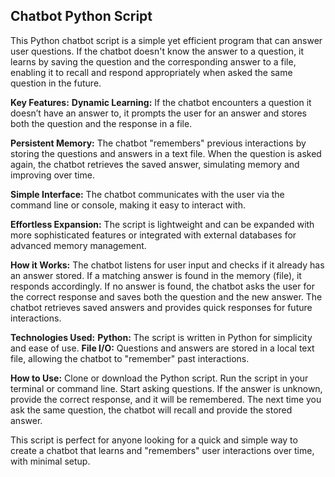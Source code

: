 ## Chatbot Python Script

This Python chatbot script is a simple yet efficient program that can answer user questions. If the chatbot doesn't know the answer to a question, it learns by saving the question and the corresponding answer to a file, enabling it to recall and respond appropriately when asked the same question in the future.

**Key Features:**
**Dynamic Learning:** If the chatbot encounters a question it doesn’t have an answer to, it prompts the user for an answer and stores both the question and the response in a file.

**Persistent Memory:** The chatbot "remembers" previous interactions by storing the questions and answers in a text file. When the question is asked again, the chatbot retrieves the saved answer, simulating memory and improving over time.

**Simple Interface:** The chatbot communicates with the user via the command line or console, making it easy to interact with.

**Effortless Expansion:** The script is lightweight and can be expanded with more sophisticated features or integrated with external databases for advanced memory management.

**How it Works:**
The chatbot listens for user input and checks if it already has an answer stored.
If a matching answer is found in the memory (file), it responds accordingly.
If no answer is found, the chatbot asks the user for the correct response and saves both the question and the new answer.
The chatbot retrieves saved answers and provides quick responses for future interactions.

**Technologies Used:**
**Python:** The script is written in Python for simplicity and ease of use.
**File I/O:** Questions and answers are stored in a local text file, allowing the chatbot to "remember" past interactions.

**How to Use:**
Clone or download the Python script.
Run the script in your terminal or command line.
Start asking questions. If the answer is unknown, provide the correct response, and it will be remembered.
The next time you ask the same question, the chatbot will recall and provide the stored answer.

This script is perfect for anyone looking for a quick and simple way to create a chatbot that learns and "remembers" user interactions over time, with minimal setup.
